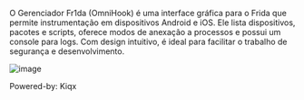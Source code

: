 O Gerenciador Fr1da (OmniHook) é uma interface gráfica para o Frida que permite instrumentação em dispositivos Android e iOS. Ele lista dispositivos, pacotes e scripts, oferece modos de anexação a processos e possui um console para logs. Com design intuitivo, é ideal para facilitar o trabalho de segurança e desenvolvimento.

![image](https://github.com/user-attachments/assets/039e38e3-f537-4991-8f43-d948fb8afb1b)


Powered-by: Kiqx
